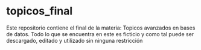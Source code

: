 # topicos_final
Este repositorio contiene el final de la materia: Topicos avanzados en bases de datos. Todo lo que se encuentra en este es ficticio y como tal puede ser descargado, editado y utilizado sin ninguna restricción
